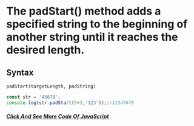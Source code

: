# The padStart() method adds a specified string to the beginning of another string until it reaches the desired length.
## Syntax
```padStart(targetLength)
padStart(targetLength, padString)
```
```javascript
const str = '45678';
console.log(str.padStart(5+3,'123'));//12345678
```
##### [Click And See More Code Of JavaScript](../js/13.padStart.js)